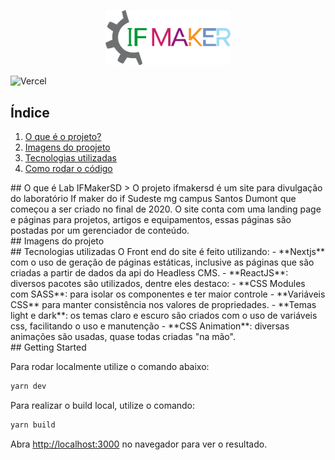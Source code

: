 <p align="center">
<img src="https://raw.githubusercontent.com/ArthurAssuncao/ifmakersd.com.br/main/src/assets/images/ifmaker/logo.svg" width="200" />
</p>

![Vercel](http://therealsujitk-vercel-badge.vercel.app/?app=ifmakersd-com-br)

## Índice
 1. [O que é o projeto?](#abstract)
 2. [Imagens do proojeto](#images)
 3. [Tecnologias utilizadas](#stack)
 4. [Como rodar o código](#how-to-run)

<div id='abstract'/>
## O que é Lab IFMakerSD
> O projeto ifmakersd é um site para divulgação do laboratório If maker do if Sudeste mg campus Santos Dumont que começou a ser criado no final de 2020. O site conta com uma landing page e páginas para projetos, artigos e equipamentos, essas páginas são postadas por um gerenciador de conteúdo.

<div id='images'/>
## Imagens do projeto

<div id='stack'/>
## Tecnologias utilizadas
O Front end do site é feito utilizando:
- **Nextjs** com o uso de geração de páginas estáticas, inclusive as páginas que são criadas a partir de dados da api do Headless CMS.
- **ReactJS**: diversos pacotes são utilizados, dentre eles destaco:
- **CSS Modules com SASS**: para isolar os componentes e ter maior controle 
- **Variáveis CSS** para manter consistência nos valores de propriedades. 
- **Temas light e dark**: os temas claro e escuro são criados com o uso de variáveis css, facilitando o uso e manutenção
- **CSS Animation**: diversas animações são usadas, quase todas criadas "na mão".

<div id='how-to-run'/>
## Getting Started

Para rodar localmente utilize o comando abaixo:

```bash
yarn dev
```

Para realizar o build local, utilize o comando:
```bash
yarn build
```

Abra [http://localhost:3000](http://localhost:3000) no navegador para ver o resultado.

